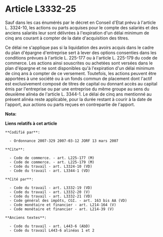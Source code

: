 # Article L3332-25

Sauf dans les cas énumérés par le décret en Conseil d'Etat prévu à l'article L. 3324-10, les actions ou parts acquises pour
le compte des salariés et des anciens salariés leur sont délivrées à l'expiration d'un délai minimum de cinq ans courant à
compter de la date d'acquisition des titres.

Ce délai ne s'applique pas si la liquidation des avoirs acquis dans le cadre du plan d'épargne d'entreprise sert à lever des
options consenties dans les conditions prévues à l'article L. 225-177 ou à l'article L. 225-179 du code de commerce. Les
actions ainsi souscrites ou achetées sont versées dans le plan d'épargne et ne sont disponibles qu'à l'expiration d'un délai
minimum de cinq ans à compter de ce versement. Toutefois, les actions peuvent être apportées à une société ou à un fonds
commun de placement dont l'actif est exclusivement composé de titres de capital ou donnant accès au capital émis par
l'entreprise ou par une entreprise du même groupe au sens du deuxième alinéa de l'article L. 3344-1. Le délai de cinq ans
mentionné au présent alinéa reste applicable, pour la durée restant à courir à la date de l'apport, aux actions ou parts
reçues en contrepartie de l'apport.

**Nota:**



**Liens relatifs à cet article**

	**Codifié par**:

	  - Ordonnance 2007-329 2007-03-12 JORF 13 mars 2007

	**Cite**:

	  - Code de commerce. - art. L225-177 (M)
	  - Code de commerce. - art. L225-179 (M)
	  - Code du travail - art. L3324-10 (VD)
	  - Code du travail - art. L3344-1 (VD)

	**Cité par**:

	  - Code du travail - art. L3332-19 (VD)
	  - Code du travail - art. L3332-20 (V)
	  - Code du travail - art. L3332-21 (VD)
	  - Code général des impôts, CGI. - art. 163 bis AA (VD)
	  - Code monétaire et financier - art. L214-164 (V)
	  - Code monétaire et financier - art. L214-39 (V)

	**Anciens textes**:

	  - Code du travail - art. L443-6 (AbD)
	  - Code du travail L443-6 alinéas 1 et 2
